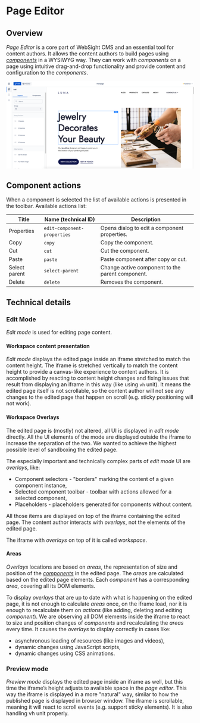 # Page Editor

## Overview

_Page Editor_ is a core part of WebSight CMS and an essential tool for content authors.
It allows the content authors to build pages using [_components_](../components) in a WYSIWYG way.
They can work with _components_ on a page using intuitive drag-and-drop functionality and provide
content and configuration to the _components_.

![Page Editor](images/page-editor-overview.png)

## Component actions

When a component is selected the list of available actions is presented in the toolbar.
Available actions list:

| Title         | Name (technical ID)               | Description                                      |
|---------------|-----------------------------------|--------------------------------------------------|
| Properties    | `edit-component-properties`       | Opens dialog to edit a component properties.     |
| Copy          | `copy`                            | Copy the component.                              |
| Cut           | `cut`                             | Cut the component.                               |
| Paste         | `paste`                           | Paste component after copy or cut.               |
| Select parent | `select-parent`                   | Change active component to the parent component. |
| Delete        | `delete`                          | Removes the component.                           |

## Technical details

### Edit Mode

_Edit mode_ is used for editing page content.

#### Workspace content presentation

_Edit mode_ displays the edited page inside an iframe stretched to match the content height. The iframe is stretched vertically to match the content height to provide a canvas-like experience to content authors. It is accomplished by reacting to content height changes and fixing issues that result from displaying an iframe in this way (like using `vh` unit).
It means the edited page itself is not scrollable, so the content author will not see any changes to the edited page that happen on scroll (e.g. sticky positioning will not work).

#### Workspace Overlays

The edited page is (mostly) not altered, all UI is displayed in _edit mode_ directly. All the UI elements of the mode are displayed outside the iframe to increase the separation of the two. We wanted to achieve the highest possible level of sandboxing the edited page.

The especially important and technically complex parts of _edit mode_ UI are _overlays_, like:

- Component selectors - "borders" marking the content of a given component instance,
- Selected component toolbar - toolbar with actions allowed for a selected component,
- Placeholders - placeholders generated for components without content.

All those items are displayed on top of the iframe containing the edited page. The content author interacts with _overlays_, not the elements of the edited page.

The iframe with _overlays_ on top of it is called _workspace_.

#### Areas

_Overlays_ locations are based on _areas_, the representation of size and position of the [_components_](../components) in the edited page. The _areas_ are calculated based on the edited page elements. Each _component_ has a corresponding _area_, covering all its DOM elements.

To display _overlays_ that are up to date with what is happening on the edited page, it is not enough to calculate _areas_ once, on the iframe load, nor it is enough to recalculate them on _actions_ (like adding, deleting and editing _component_). We are observing all DOM elements inside the iframe to react to size and position changes of _components_ and recalculating the _areas_ every time. It causes the _overlays_ to display correctly in cases like:

- asynchronous loading of resources (like images and videos),
- dynamic changes using JavaScript scripts,
- dynamic changes using CSS animations.

### Preview mode

_Preview mode_ displays the edited page inside an iframe as well, but this time the iframe’s height adjusts to available space in the _page editor_. This way the iframe is displayed in a more "natural" way, similar to how the published page is displayed in browser window. The iframe is scrollable, meaning it will react to scroll events (e.g. support sticky elements). It is also handling vh unit properly.
